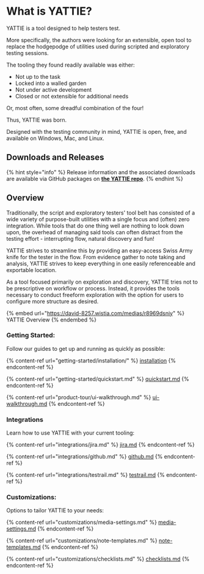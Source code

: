 # What is YATTIE?

YATTIE is a tool designed to help testers test.

More specifically, the authors were looking for an extensible, open tool to replace the hodgepodge of utilities used during scripted and exploratory testing sessions.

The tooling they found readily available was either:

* Not up to the task
* Locked into a walled garden
* Not under active development
* Closed or not extensible for additional needs

Or, most often, some dreadful combination of the four!

Thus, YATTIE was born.

Designed with the testing community in mind, YATTIE is open, free, and available on Windows, Mac, and Linux.

## Downloads and Releases

{% hint style="info" %}
Release information and the associated downloads are available via GitHub packages on [**the YATTIE repo**](https://github.com/dacoaster/yattie/releases).
{% endhint %}

## Overview

Traditionally, the script and exploratory testers' tool belt has consisted of a wide variety of purpose-built utilities with a single focus and (often) zero integration.  While tools that do one thing well are nothing to look down upon, the overhead of managing said tools can often distract from the testing effort - interrupting flow, natural discovery and fun!

YATTIE strives to streamline this by providing an easy-access Swiss Army knife for the tester in the flow.  From evidence gather to note taking and analysis, YATTIE strives to keep everything in one easily referenceable and exportable location.

As a tool focused primarily on exploration and discovery, YATTIE tries not to be prescriptive on workflow or process.  Instead, it provides the tools necessary to conduct freeform exploration with the option for users to configure more structure as desired.

{% embed url="https://david-8257.wistia.com/medias/r8969dsniy" %}
YATTIE Overview
{% endembed %}

### Getting Started:

Follow our guides to get up and running as quickly as possible:

{% content-ref url="getting-started/installation/" %}
[installation](getting-started/installation/)
{% endcontent-ref %}

{% content-ref url="getting-started/quickstart.md" %}
[quickstart.md](getting-started/quickstart.md)
{% endcontent-ref %}

{% content-ref url="product-tour/ui-walkthrough.md" %}
[ui-walkthrough.md](product-tour/ui-walkthrough.md)
{% endcontent-ref %}

### Integrations

Learn how to use YATTIE with your current tooling:

{% content-ref url="integrations/jira.md" %}
[jira.md](integrations/jira.md)
{% endcontent-ref %}

{% content-ref url="integrations/github.md" %}
[github.md](integrations/github.md)
{% endcontent-ref %}

{% content-ref url="integrations/testrail.md" %}
[testrail.md](integrations/testrail.md)
{% endcontent-ref %}

### Customizations:

Options to tailor YATTIE to your needs:

{% content-ref url="customizations/media-settings.md" %}
[media-settings.md](customizations/media-settings.md)
{% endcontent-ref %}

{% content-ref url="customizations/note-templates.md" %}
[note-templates.md](customizations/note-templates.md)
{% endcontent-ref %}

{% content-ref url="customizations/checklists.md" %}
[checklists.md](customizations/checklists.md)
{% endcontent-ref %}
